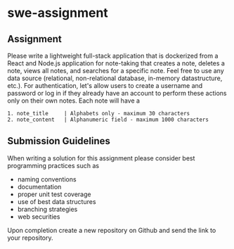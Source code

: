 # swe-assignment

## Assignment
Please write a lightweight full-stack application that is dockerized from a React and Node.js application
for note-taking that creates a note, deletes a note, views all notes, and searches for a specific note.
Feel free to use any data source (relational, non-relational database, in-memory datastructure, etc.). 
For authentication, let's allow users to create a username and password or log in if they already have an account to perform these actions only on their own notes.
Each note will have a 
```
1. note_title     | Alphabets only - maximum 30 characters
2. note_content   | Alphanumeric field - maximum 1000 characters
```

## Submission Guidelines

When writing a solution for this assignment please consider best programming practices such as

* naming conventions
* documentation
* proper unit test coverage
* use of best data structures
* branching strategies 
* web securities

Upon completion create a new repository on Github and send the link to your repository.

